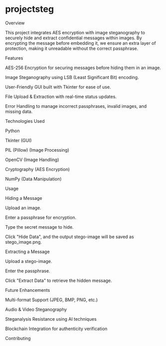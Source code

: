 # projectsteg

Overview

This project integrates AES encryption with image steganography to securely hide and extract confidential messages within images. By encrypting the message before embedding it, we ensure an extra layer of protection, making it unreadable without the correct passphrase.

Features

AES-256 Encryption for securing messages before hiding them in an image.

Image Steganography using LSB (Least Significant Bit) encoding.

User-Friendly GUI built with Tkinter for ease of use.

File Upload & Extraction with real-time status updates.

Error Handling to manage incorrect passphrases, invalid images, and missing data.

Technologies Used

Python

Tkinter (GUI)

PIL (Pillow) (Image Processing)

OpenCV (Image Handling)

Cryptography (AES Encryption)

NumPy (Data Manipulation)


Usage

Hiding a Message

Upload an image.

Enter a passphrase for encryption.

Type the secret message to hide.

Click "Hide Data", and the output stego-image will be saved as stego_image.png.

Extracting a Message

Upload a stego-image.

Enter the passphrase.

Click "Extract Data" to retrieve the hidden message.

Future Enhancements

Multi-format Support (JPEG, BMP, PNG, etc.)

Audio & Video Steganography

Steganalysis Resistance using AI techniques

Blockchain Integration for authenticity verification

Contributing
